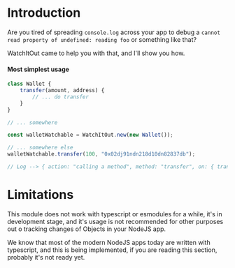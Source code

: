 # Introduction

Are you tired of spreading `console.log` across your app to debug a `cannot read property of undefined: reading foo` or something like that?

WatchItOut came to help you with that, and I'll show you how.

#### Most simplest usage
```js
class Wallet {
    transfer(amount, address) {
        // ... do transfer
    }
}

// ... somewhere

const walletWatchable = WatchItOut.new(new Wallet());

// ... somewhere else
walletWatchable.transfer(100, "0x02dj91ndn218d10dn82837db");

// Log --> { action: "calling a method", method: "transfer", on: { transfer: [Function tranfer],with: [100, "0x02dj91ndn218d10dn82837db"] },
```

# Limitations
This module does not work with typescript or esmodules for a while, it's in development stage, and it's usage is not recommended for other purposes out o tracking changes of Objects in your NodeJS app.

We know that most of the modern NodeJS apps today are written with typescript, and this is being implemented, if you are reading this section, probably it's not ready yet.
